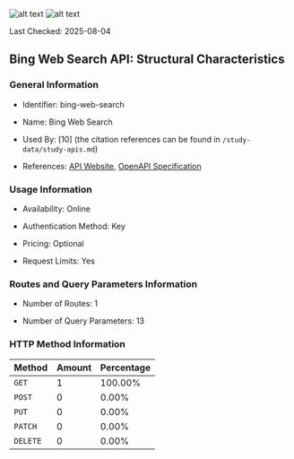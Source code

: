 ![alt text](https://img.shields.io/badge/OpenAPI_Specification-Oudated-orange.svg) ![alt text](https://img.shields.io/badge/Server_URL-Missing-orange.svg)

Last Checked: 2025-08-04

## Bing Web Search API: Structural Characteristics

### General Information

- Identifier: bing-web-search

- Name: Bing Web Search

- Used By: [10] (the citation references can be found in `/study-data/study-apis.md`)

- References: [API Website](https://www.microsoft.com/en-us/bing/apis/bing-web-search-api), [OpenAPI Specification](https://github.com/microsoft/bing-search-specs/blob/master/WebSearch/stable/v1.0/WebSearch.json)

### Usage Information

- Availability: Online

- Authentication Method: Key

- Pricing: Optional

- Request Limits: Yes

### Routes and Query Parameters Information

- Number of Routes: 1

- Number of Query Parameters: 13

### HTTP Method Information

| Method | Amount | Percentage |
|--------|--------|------------|
| `GET` | 1 | 100.00% |
| `POST` | 0 | 0.00% |
| `PUT` | 0 | 0.00% |
| `PATCH` | 0 | 0.00% |
| `DELETE` | 0 | 0.00% |
